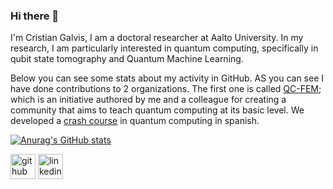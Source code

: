 ### Hi there 👋

I'm Cristian Galvis, I am a doctoral researcher at Aalto University. In my research, I am particularly interested in quantum computing, specifically in qubit state tomography and Quantum Machine Learning.

Below you can see some stats about my activity in GitHub. AS you can see I have done contributions to 2 organizations. The first one is called [QC-FEM](https://github.com/QC-FEM); which is an initiative authored by me and a colleague for creating a community that aims to teach quantum computing at its basic level. We developed a [crash course](https://github.com/QC-FEM/QC-CrashCourse) in quantum computing in spanish.

[![Anurag's GitHub stats](https://github-readme-stats.vercel.app/api?username=cagalvisf&hide=issues,prs&theme=midnight-purple&show_icons=true)](https://github.com/anuraghazra/github-readme-stats)

[<img src='https://cdn.jsdelivr.net/npm/simple-icons@3.0.1/icons/github.svg' alt='github' height='40'>](https://github.com/cagalvisf)  [<img src='https://cdn.jsdelivr.net/npm/simple-icons@3.0.1/icons/linkedin.svg' alt='linkedin' height='40'>](https://www.linkedin.com/in/cristian-galvis/)  
<!--
**cagalvisf/cagalvisf** is a ✨ _special_ ✨ repository because its `README.md` (this file) appears on your GitHub profile.

Here are some ideas to get you started:

- 🔭 I’m currently working on ...
- 🌱 I’m currently learning ...
- 👯 I’m looking to collaborate on ...
- 🤔 I’m looking for help with ...
- 💬 Ask me about ...
- 📫 How to reach me: ...
- 😄 Pronouns: ...
- ⚡ Fun fact: ...
-->
